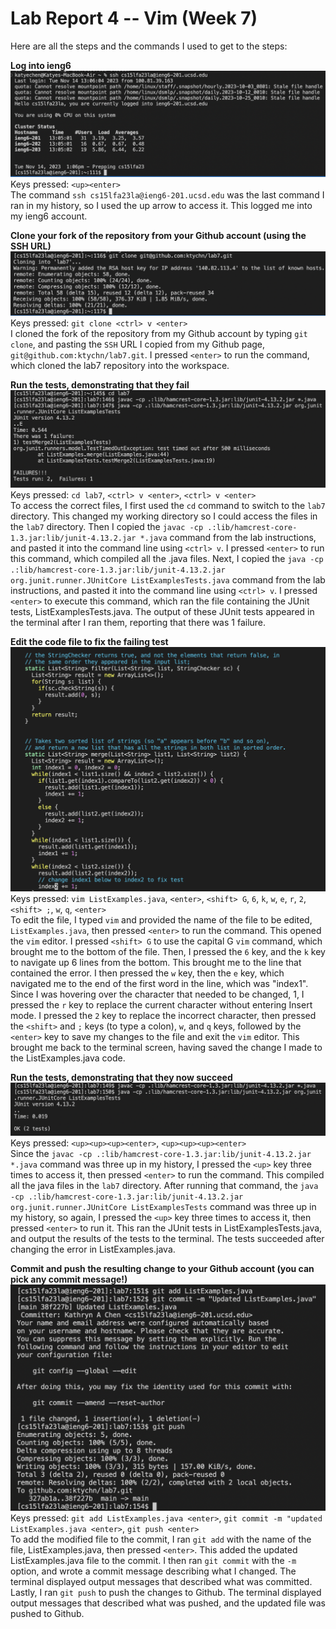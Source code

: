 # Lab Report 4 -- Vim (Week 7)  

Here are all the steps and the commands I used to get to the steps:  

**Log into ieng6** 
![Image](login.png)  
Keys pressed: `<up><enter>`  
The command `ssh cs15lfa23la@ieng6-201.ucsd.edu` was the last command I ran in my history, so I used the up arrow to access it. This logged me into my ieng6 account.   

**Clone your fork of the repository from your Github account (using the SSH URL)**  
![Image](clone.png)  
Keys pressed: `git clone <ctrl> v <enter>`  
I cloned the fork of the repository from my Github account by typing `git clone`, and pasting the `SSH` URL I copied from my Github page, `git@github.com:ktychn/lab7.git`. I pressed `<enter>` to run the command, which cloned the lab7 repository into the workspace.   

**Run the tests, demonstrating that they fail**
![Image](testsFail.png)  
Keys pressed: `cd lab7`, `<ctrl> v <enter>`, `<ctrl> v <enter>`  
To access the correct files, I first used the `cd` command to switch to the `lab7` directory. This changed my working directory so I could access the files in the `lab7` directory. Then I copied the `javac -cp .:lib/hamcrest-core-1.3.jar:lib/junit-4.13.2.jar *.java` command from the lab instructions, and pasted it into the command line using `<ctrl> v`. I pressed `<enter>` to run this command, which compiled all the .java files. Next, I copied the `java -cp .:lib/hamcrest-core-1.3.jar:lib/junit-4.13.2.jar org.junit.runner.JUnitCore ListExamplesTests.java` command from the lab instructions, and pasted it into the command line using `<ctrl> v`. I pressed `<enter>` to execute this command, which ran the file containing the JUnit tests, ListExamplesTests.java. The output of these JUnit tests appeared in the terminal after I ran them, reporting that there was 1 failure.  


**Edit the code file to fix the failing test**
![Image](edit.png)  
Keys pressed: `vim ListExamples.java`, `<enter>`, `<shift> G`, `6`, `k`, `w`, `e`, `r`, `2`, `<shift> ;`, `w`, `q`, `<enter>`  
To edit the file, I typed `vim` and provided the name of the file to be edited, `ListExamples.java`, then pressed `<enter>` to run the command. This opened the `vim` editor. I pressed `<shift> G` to use the capital G `vim` command, which brought me to the bottom of the file. Then, I pressed the `6` key, and the `k` key to navigate up 6 lines from the bottom. This brought me to the line that contained the error. I then pressed the `w` key, then the `e` key, which navigated me to the end of the first word in the line, which was "index1". Since I was hovering over the character that needed to be changed, 1, I pressed the `r` key to replace the current character without entering Insert mode. I pressed the `2` key to replace the incorrect character, then pressed the `<shift>` and `;` keys (to type a colon), `w`, and `q` keys, followed by the `<enter>` key to save my changes to the file and exit the `vim` editor. This brought me back to the terminal screen, having saved the change I made to the ListExamples.java code.  


**Run the tests, demonstrating that they now succeed**
![Image](testsPass.png)  
Keys pressed: `<up><up><up><enter>`, `<up><up><up><enter>`  
Since the `javac -cp .:lib/hamcrest-core-1.3.jar:lib/junit-4.13.2.jar *.java` command was three up in my history, I pressed the `<up>` key three times to access it, then pressed `<enter>` to run the command. This compiled all the java files in the `lab7` directory. After running that command, the `java -cp .:lib/hamcrest-core-1.3.jar:lib/junit-4.13.2.jar org.junit.runner.JUnitCore ListExamplesTests` command was three up in my history, so again, I pressed the `<up>` key three times to access it, then pressed `<enter>` to run it. This ran the JUnit tests in ListExamplesTests.java, and output the results of the tests to the terminal. The tests succeeded after changing the error in ListExamples.java.  



**Commit and push the resulting change to your Github account (you can pick any commit message!)**
![Image](commit.png)  
Keys pressed: `git add ListExamples.java <enter>`, `git commit -m "updated ListExamples.java <enter>`, `git push <enter>`  
To add the modified file to the commit, I ran `git add` with the name of the file, ListExamples.java, then pressed `<enter>`. This added the updated ListExamples.java file to the commit. I then ran `git commit` with the `-m` option, and wrote a commit message describing what I changed. The terminal displayed output messages that described what was committed. Lastly, I ran `git push` to push the changes to Github. The terminal displayed output messages that described what was pushed, and the updated file was pushed to Github.  
